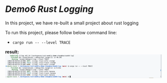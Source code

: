 # ***Demo6 Rust Logging***

In this project, we have re-built a  small project about rust logging 

To run this project, please follow below command line:  
* `cargo run -- --level TRACE`  

**result:**
![result](./result.png)